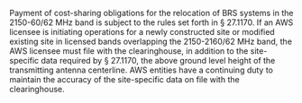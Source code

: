 Payment of cost-sharing obligations for the relocation of BRS systems in the 2150-60/62 MHz band is subject to the rules set forth in § 27.1170. If an AWS licensee is initiating operations for a newly constructed site or modified existing site in licensed bands overlapping the 2150-2160/62 MHz band, the AWS licensee must file with the clearinghouse, in addition to the site-specific data required by § 27.1170, the above ground level height of the transmitting antenna centerline. AWS entities have a continuing duty to maintain the accuracy of the site-specific data on file with the clearinghouse.

